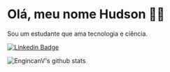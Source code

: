 # Olá, meu nome Hudson 👨‍💻

Sou um estudante que ama tecnologia e ciência.

[![Linkedin Badge](https://img.shields.io/badge/-sakshamtaneja-blue?style=flat-square&logo=Linkedin&logoColor=white&link=https://www.linkedin.com/in/josehudson/)](https://www.linkedin.com/in/josehudson/)

![EngincanV's github stats](https://github-readme-stats.vercel.app/api?username=jhudsonsg&show_icons=true&line_height=30)
